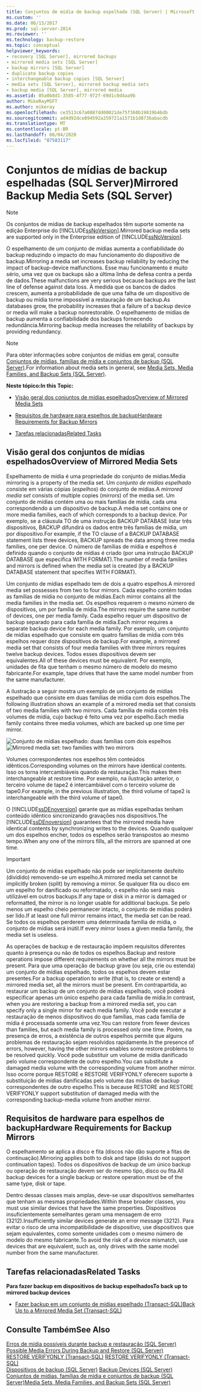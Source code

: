 ```yaml
---
title: Conjuntos de mídia de backup espelhado (SQL Server) | Microsoft Docs
ms.custom: ''
ms.date: 06/13/2017
ms.prod: sql-server-2014
ms.reviewer: ''
ms.technology: backup-restore
ms.topic: conceptual
helpviewer_keywords:
- recovery [SQL Server], mirrored backups
- mirrored media sets [SQL Server]
- backup mirrors [SQL Server]
- duplicate backup copies
- interchangeable backup copies [SQL Server]
- media sets [SQL Server], mirrored backup media sets
- backup media [SQL Server], mirrored media
ms.assetid: 05a0b8d1-3585-4f77-972f-69d1c0d4aa9b
author: MikeRayMSFT
ms.author: mikeray
ms.openlocfilehash: ce3513c67a0087dd00021de75f360b19819b46db
ms.sourcegitcommit: ad4d92dce894592a259721a1571b1d8736abacdb
ms.translationtype: MT
ms.contentlocale: pt-BR
ms.lasthandoff: 08/04/2020
ms.locfileid: "87583117"
---
```

# <a name="mirrored-backup-media-sets-sql-server"></a><span data-ttu-id="bd1c5-102">Conjuntos de mídias de backup espelhadas (SQL Server)</span><span class="sxs-lookup"><span data-stu-id="bd1c5-102">Mirrored Backup Media Sets (SQL Server)</span></span>
    
> [!NOTE]  
>  <span data-ttu-id="bd1c5-103">Os conjuntos de mídias de backup espelhados têm suporte somente na edição Enterprise do [!INCLUDE[ssNoVersion](../../includes/ssnoversion-md.md)].</span><span class="sxs-lookup"><span data-stu-id="bd1c5-103">Mirrored backup media sets are supported only in the Enterprise edition of [!INCLUDE[ssNoVersion](../../includes/ssnoversion-md.md)].</span></span>  
  
 <span data-ttu-id="bd1c5-104">O espelhamento de um conjunto de mídias aumenta a confiabilidade do backup reduzindo o impacto do mau funcionamento do dispositivo de backup.</span><span class="sxs-lookup"><span data-stu-id="bd1c5-104">Mirroring a media set increases backup reliability by reducing the impact of backup-device malfunctions.</span></span> <span data-ttu-id="bd1c5-105">Esse mau funcionamento é muito sério, uma vez que os backups são a última linha de defesa contra a perda de dados.</span><span class="sxs-lookup"><span data-stu-id="bd1c5-105">These malfunctions are very serious because backups are the last line of defense against data loss.</span></span> <span data-ttu-id="bd1c5-106">À medida que os bancos de dados crescem, aumenta a probabilidade de que uma falha de um dispositivo de backup ou mídia torne impossível a restauração de um backup.</span><span class="sxs-lookup"><span data-stu-id="bd1c5-106">As databases grow, the probability increases that a failure of a backup device or media will make a backup nonrestorable.</span></span> <span data-ttu-id="bd1c5-107">O espelhamento de mídias de backup aumenta a confiabilidade dos backups fornecendo redundância.</span><span class="sxs-lookup"><span data-stu-id="bd1c5-107">Mirroring backup media increases the reliability of backups by providing redundancy.</span></span>  
  
> [!NOTE]  
>  <span data-ttu-id="bd1c5-108">Para obter informações sobre conjuntos de mídias em geral, consulte [Conjuntos de mídias, famílias de mídia e conjuntos de backup &#40;SQL Server&#41;](media-sets-media-families-and-backup-sets-sql-server.md).</span><span class="sxs-lookup"><span data-stu-id="bd1c5-108">For information about media sets in general, see [Media Sets, Media Families, and Backup Sets &#40;SQL Server&#41;](media-sets-media-families-and-backup-sets-sql-server.md).</span></span>  
  
 <span data-ttu-id="bd1c5-109">**Neste tópico:**</span><span class="sxs-lookup"><span data-stu-id="bd1c5-109">**In this Topic:**</span></span>  
  
-   [<span data-ttu-id="bd1c5-110">Visão geral dos conjuntos de mídias espelhados</span><span class="sxs-lookup"><span data-stu-id="bd1c5-110">Overview of Mirrored Media Sets</span></span>](#OverviewofMirroredMediaSets)  
  
-   [<span data-ttu-id="bd1c5-111">Requisitos de hardware para espelhos de backup</span><span class="sxs-lookup"><span data-stu-id="bd1c5-111">Hardware Requirements for Backup Mirrors</span></span>](#HardwareReqs)  
  
-   [<span data-ttu-id="bd1c5-112">Tarefas relacionadas</span><span class="sxs-lookup"><span data-stu-id="bd1c5-112">Related Tasks</span></span>](#RelatedTasks)  
  
##  <a name="overview-of-mirrored-media-sets"></a><a name="OverviewofMirroredMediaSets"></a> <span data-ttu-id="bd1c5-113">Visão geral dos conjuntos de mídias espelhados</span><span class="sxs-lookup"><span data-stu-id="bd1c5-113">Overview of Mirrored Media Sets</span></span>  
 <span data-ttu-id="bd1c5-114">Espelhamento de mídia é uma propriedade do conjunto de mídias.</span><span class="sxs-lookup"><span data-stu-id="bd1c5-114">Media mirroring is a property of the media set.</span></span> <span data-ttu-id="bd1c5-115">Um *conjunto de mídias espelhado* consiste em várias cópias (*espelhos*) do conjunto de mídias.</span><span class="sxs-lookup"><span data-stu-id="bd1c5-115">A *mirrored media set* consists of multiple copies (*mirrors*) of the media set.</span></span> <span data-ttu-id="bd1c5-116">Um conjunto de mídias contém uma ou mais famílias de mídia, cada uma correspondendo a um dispositivo de backup.</span><span class="sxs-lookup"><span data-stu-id="bd1c5-116">A media set contains one or more media families, each of which corresponds to a backup device.</span></span> <span data-ttu-id="bd1c5-117">Por exemplo, se a cláusula TO de uma instrução BACKUP DATABASE listar três dispositivos, BACKUP difundirá os dados entre três famílias de mídia, um por dispositivo.</span><span class="sxs-lookup"><span data-stu-id="bd1c5-117">For example, if the TO clause of a BACKUP DATABASE statement lists three devices, BACKUP spreads the data among three media families, one per device.</span></span> <span data-ttu-id="bd1c5-118">O número de famílias de mídia e espelhos é definido quando o conjunto de mídias é criado (por uma instrução BACKUP DATABASE que especifica WITH FORMAT).</span><span class="sxs-lookup"><span data-stu-id="bd1c5-118">The number of media families and mirrors is defined when the media set is created (by a BACKUP DATABASE statement that specifies WITH FORMAT).</span></span>  
  
 <span data-ttu-id="bd1c5-119">Um conjunto de mídias espelhado tem de dois a quatro espelhos.</span><span class="sxs-lookup"><span data-stu-id="bd1c5-119">A mirrored media set possesses from two to four mirrors.</span></span> <span data-ttu-id="bd1c5-120">Cada espelho contém todas as famílias de mídia no conjunto de mídias.</span><span class="sxs-lookup"><span data-stu-id="bd1c5-120">Each mirror contains all the media families in the media set.</span></span> <span data-ttu-id="bd1c5-121">Os espelhos requerem o mesmo número de dispositivos, um por família de mídia.</span><span class="sxs-lookup"><span data-stu-id="bd1c5-121">The mirrors require the same number of devices, one per media family.</span></span> <span data-ttu-id="bd1c5-122">Cada espelho requer um dispositivo de backup separado para cada família de mídia.</span><span class="sxs-lookup"><span data-stu-id="bd1c5-122">Each mirror requires a separate backup device for each media family.</span></span> <span data-ttu-id="bd1c5-123">Por exemplo, um conjunto de mídias espelhado que consiste em quatro famílias de mídia com três espelhos requer doze dispositivos de backup.</span><span class="sxs-lookup"><span data-stu-id="bd1c5-123">For example, a mirrored media set that consists of four media families with three mirrors requires twelve backup devices.</span></span> <span data-ttu-id="bd1c5-124">Todos esses dispositivos devem ser equivalentes.</span><span class="sxs-lookup"><span data-stu-id="bd1c5-124">All of these devices must be equivalent.</span></span> <span data-ttu-id="bd1c5-125">Por exemplo, unidades de fita que tenham o mesmo número de modelo do mesmo fabricante.</span><span class="sxs-lookup"><span data-stu-id="bd1c5-125">For example, tape drives that have the same model number from the same manufacturer.</span></span>  
  
 <span data-ttu-id="bd1c5-126">A ilustração a seguir mostra um exemplo de um conjunto de mídias espelhado que consiste em duas famílias de mídia com dois espelhos.</span><span class="sxs-lookup"><span data-stu-id="bd1c5-126">The following illustration shows an example of a mirrored media set that consists of two media families with two mirrors.</span></span> <span data-ttu-id="bd1c5-127">Cada família de mídia contém três volumes de mídia, cujo backup é feito uma vez por espelho.</span><span class="sxs-lookup"><span data-stu-id="bd1c5-127">Each media family contains three media volumes, which are backed up one time per mirror.</span></span>  
  
 <span data-ttu-id="bd1c5-128">![Conjunto de mídias espelhado: duas famílias com dois espelhos](../../database-engine/media/bnr-backup-media-mirror.gif "Conjunto de mídias espelhado: duas famílias com dois espelhos")</span><span class="sxs-lookup"><span data-stu-id="bd1c5-128">![Mirrored media set: two families with two mirrors](../../database-engine/media/bnr-backup-media-mirror.gif "Mirrored media set: two families with two mirrors")</span></span>  
  
 <span data-ttu-id="bd1c5-129">Volumes correspondentes nos espelhos têm conteúdos idênticos.</span><span class="sxs-lookup"><span data-stu-id="bd1c5-129">Corresponding volumes on the mirrors have identical contents.</span></span> <span data-ttu-id="bd1c5-130">Isso os torna intercambiáveis quando da restauração.</span><span class="sxs-lookup"><span data-stu-id="bd1c5-130">This makes them interchangeable at restore time.</span></span> <span data-ttu-id="bd1c5-131">Por exemplo, na ilustração anterior, o terceiro volume de tape2 é intercambiável com o terceiro volume de tape0.</span><span class="sxs-lookup"><span data-stu-id="bd1c5-131">For example, in the previous illustration, the third volume of tape2 is interchangeable with the third volume of tape0.</span></span>  
  
 <span data-ttu-id="bd1c5-132">O [!INCLUDE[ssDEnoversion](../../includes/ssdenoversion-md.md)] garante que as mídias espelhadas tenham conteúdo idêntico sincronizando gravações nos dispositivos.</span><span class="sxs-lookup"><span data-stu-id="bd1c5-132">The [!INCLUDE[ssDEnoversion](../../includes/ssdenoversion-md.md)] guarantees that the mirrored media have identical contents by synchronizing writes to the devices.</span></span> <span data-ttu-id="bd1c5-133">Quando qualquer um dos espelhos encher, todos os espelhos serão transpostos ao mesmo tempo.</span><span class="sxs-lookup"><span data-stu-id="bd1c5-133">When any one of the mirrors fills, all the mirrors are spanned at one time.</span></span>  
  
> [!IMPORTANT]  
>  <span data-ttu-id="bd1c5-134">Um conjunto de mídias espelhado não pode ser implicitamente desfeito (dividido) removendo-se um espelho.</span><span class="sxs-lookup"><span data-stu-id="bd1c5-134">A mirrored media set cannot be implicitly broken (split) by removing a mirror.</span></span> <span data-ttu-id="bd1c5-135">Se qualquer fita ou disco em um espelho for danificado ou reformatado, o espelho não será mais utilizável em outros backups.</span><span class="sxs-lookup"><span data-stu-id="bd1c5-135">If any tape or disk in a mirror is damaged or reformatted, the mirror is no longer usable for additional backups.</span></span> <span data-ttu-id="bd1c5-136">Se pelo menos um espelho cheio permanecer intacto, o conjunto de mídias poderá ser lido.</span><span class="sxs-lookup"><span data-stu-id="bd1c5-136">If at least one full mirror remains intact, the media set can be read.</span></span> <span data-ttu-id="bd1c5-137">Se todos os espelhos perderem uma determinada família de mídia, o conjunto de mídias será inútil.</span><span class="sxs-lookup"><span data-stu-id="bd1c5-137">If every mirror loses a given media family, the media set is useless.</span></span>  
  
 <span data-ttu-id="bd1c5-138">As operações de backup e de restauração impõem requisitos diferentes quanto à presença ou não de todos os espelhos.</span><span class="sxs-lookup"><span data-stu-id="bd1c5-138">Backup and restore operations impose different requirements on whether all the mirrors must be present.</span></span> <span data-ttu-id="bd1c5-139">Para que uma operação de backup grave (ou seja, crie ou estenda) um conjunto de mídias espelhado, todos os espelhos devem estar presentes.</span><span class="sxs-lookup"><span data-stu-id="bd1c5-139">For a backup operation to write (that is, to create or extend) a mirrored media set, all the mirrors must be present.</span></span> <span data-ttu-id="bd1c5-140">Em contrapartida, ao restaurar um backup de um conjunto de mídias espelhado, você poderá especificar apenas um único espelho para cada família de mídia.</span><span class="sxs-lookup"><span data-stu-id="bd1c5-140">In contrast, when you are restoring a backup from a mirrored media set, you can specify only a single mirror for each media family.</span></span> <span data-ttu-id="bd1c5-141">Você pode executar a restauração de menos dispositivos do que famílias, mas cada família de mídia é processada somente uma vez.</span><span class="sxs-lookup"><span data-stu-id="bd1c5-141">You can restore from fewer devices than families, but each media family is processed only one time.</span></span> <span data-ttu-id="bd1c5-142">Porém, na presença de erros, a existência de outros espelhos permite que alguns problemas de restauração sejam resolvidos rapidamente.</span><span class="sxs-lookup"><span data-stu-id="bd1c5-142">In the presence of errors, however, having the other mirrors enables some restore problems to be resolved quickly.</span></span> <span data-ttu-id="bd1c5-143">Você pode substituir um volume de mídia danificado pelo volume correspondente de outro espelho.</span><span class="sxs-lookup"><span data-stu-id="bd1c5-143">You can substitute a damaged media volume with the corresponding volume from another mirror.</span></span> <span data-ttu-id="bd1c5-144">Isso ocorre porque RESTORE e RESTORE VERIFYONLY oferecem suporte à substituição de mídias danificadas pelo volume das mídias de backup correspondentes de outro espelho.</span><span class="sxs-lookup"><span data-stu-id="bd1c5-144">This is because RESTORE and RESTORE VERIFYONLY support substitution of damaged media with the corresponding backup-media volume from another mirror.</span></span>  
  
##  <a name="hardware-requirements-for-backup-mirrors"></a><a name="HardwareReqs"></a> <span data-ttu-id="bd1c5-145">Requisitos de hardware para espelhos de backup</span><span class="sxs-lookup"><span data-stu-id="bd1c5-145">Hardware Requirements for Backup Mirrors</span></span>  
 <span data-ttu-id="bd1c5-146">O espelhamento se aplica a disco e fita (discos não dão suporte a fitas de continuação).</span><span class="sxs-lookup"><span data-stu-id="bd1c5-146">Mirroring applies both to disk and tape (disks do not support continuation tapes).</span></span> <span data-ttu-id="bd1c5-147">Todos os dispositivos de backup de um único backup ou operação de restauração devem ser do mesmo tipo, disco ou fita.</span><span class="sxs-lookup"><span data-stu-id="bd1c5-147">All backup devices for a single backup or restore operation must be of the same type, disk or tape.</span></span>  
  
 <span data-ttu-id="bd1c5-148">Dentro dessas classes mais amplas, deve-se usar dispositivos semelhantes que tenham as mesmas propriedades.</span><span class="sxs-lookup"><span data-stu-id="bd1c5-148">Within these broader classes, you must use similar devices that have the same properties.</span></span> <span data-ttu-id="bd1c5-149">Dispositivos insuficientemente semelhantes geram uma mensagem de erro (3212).</span><span class="sxs-lookup"><span data-stu-id="bd1c5-149">Insufficiently similar devices generate an error message (3212).</span></span> <span data-ttu-id="bd1c5-150">Para evitar o risco de uma incompatibilidade de dispositivo, use dispositivos que sejam equivalentes, como somente unidades com o mesmo número de modelo do mesmo fabricante.</span><span class="sxs-lookup"><span data-stu-id="bd1c5-150">To avoid the risk of a device mismatch, use devices that are equivalent, such as, only drives with the same model number from the same manufacturer.</span></span>  
  
##  <a name="related-tasks"></a><a name="RelatedTasks"></a> <span data-ttu-id="bd1c5-151">Tarefas relacionadas</span><span class="sxs-lookup"><span data-stu-id="bd1c5-151">Related Tasks</span></span>  
 <span data-ttu-id="bd1c5-152">**Para fazer backup em dispositivos de backup espelhados**</span><span class="sxs-lookup"><span data-stu-id="bd1c5-152">**To back up to mirrored backup devices**</span></span>  
  
-   [<span data-ttu-id="bd1c5-153">Fazer backup em um conjunto de mídias espelhado &#40;Transact-SQL&#41;</span><span class="sxs-lookup"><span data-stu-id="bd1c5-153">Back Up to a Mirrored Media Set &#40;Transact-SQL&#41;</span></span>](back-up-to-a-mirrored-media-set-transact-sql.md)  
  
## <a name="see-also"></a><span data-ttu-id="bd1c5-154">Consulte Também</span><span class="sxs-lookup"><span data-stu-id="bd1c5-154">See Also</span></span>  
 <span data-ttu-id="bd1c5-155">[Erros de mídia possíveis durante backup e restauração &#40;SQL Server&#41;](possible-media-errors-during-backup-and-restore-sql-server.md) </span><span class="sxs-lookup"><span data-stu-id="bd1c5-155">[Possible Media Errors During Backup and Restore &#40;SQL Server&#41;](possible-media-errors-during-backup-and-restore-sql-server.md) </span></span>  
 <span data-ttu-id="bd1c5-156">[RESTORE VERIFYONLY &#40;Transact-SQL&#41;](/sql/t-sql/statements/restore-statements-verifyonly-transact-sql) </span><span class="sxs-lookup"><span data-stu-id="bd1c5-156">[RESTORE VERIFYONLY &#40;Transact-SQL&#41;](/sql/t-sql/statements/restore-statements-verifyonly-transact-sql) </span></span>  
 <span data-ttu-id="bd1c5-157">[Dispositivos de backup &#40;SQL Server&#41;](backup-devices-sql-server.md) </span><span class="sxs-lookup"><span data-stu-id="bd1c5-157">[Backup Devices &#40;SQL Server&#41;](backup-devices-sql-server.md) </span></span>  
 [<span data-ttu-id="bd1c5-158">Conjuntos de mídias, famílias de mídia e conjuntos de backup &#40;SQL Server&#41;</span><span class="sxs-lookup"><span data-stu-id="bd1c5-158">Media Sets, Media Families, and Backup Sets &#40;SQL Server&#41;</span></span>](media-sets-media-families-and-backup-sets-sql-server.md)  
  
  
